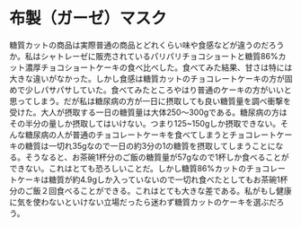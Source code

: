 # 布製（ガーゼ）マスク

糖質カットの商品は実際普通の商品とどれくらい味や食感などが違うのだろうか。私はシャトレーゼに販売されているパリパリチョコショートと糖質86%カット濃厚チョコショートケーキの食べ比べした。食べてみた結果、甘さは特には大きな違いがなかった。しかし食感は糖質カットのチョコレートケーキの方が固めで少しパサパサしていた。食べてみたところやはり普通のケーキの方がいいと思ってしまう。だが私は糖尿病の方が一日に摂取しても良い糖質量を調べ衝撃を受けた。大人が摂取する一日の糖質量は大体250～300gである。糖尿病の方はその半分の量しか摂取してはいけない。つまり125~150gしか摂取できない。そんな糖尿病の人が普通のチョコレートケーキを食べてしまうとチョコレートケーキの糖質は一切れ35gなので一日の約3分の1の糖質を摂取してしまうことになる。そうなると、お茶碗1杯分のご飯の糖質量が57gなので1杯しか食べることができない。これはとても恐ろしいことだ。しかし糖質86%カットのチョコレートケーキは糖質が約4.9gしか入っていないので一切れ食べたとしてもお茶碗1杯分のご飯２回食べることができる。これはとても大きな差である。私がもし健康に気を使わないといけない立場だったら迷わず糖質カットのケーキを選ぶだろう。

